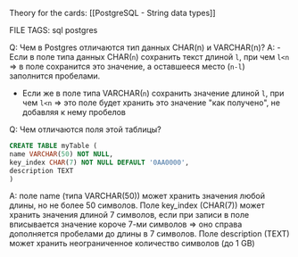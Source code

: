 
Theory for the cards: [[PostgreSQL - String data types]] 

FILE TAGS: sql postgres

Q: Чем в Postgres отличаются тип данных CHAR(n) и VARCHAR(n)?
A: - Если в поле типа данных CHAR(`n`) сохранить текст длиной `l`, при чем `l<n` => в поле сохранится это значение, а оставшееся место (`n-l`) заполнится пробелами.
- Если же в поле типа VARCHAR(`n`) сохранить значение длиной  `l`, при чем `l<n` => это поле будет хранить это значение "как получено", не добавляя к нему пробелов
<!--ID: 1758097276890-->


Q: Чем отличаются поля этой таблицы?
```sql
CREATE TABLE myTable (
name VARCHAR(50) NOT NULL,
key_index CHAR(7) NOT NULL DEFAULT '0AA0000',
description TEXT
)
```
A: поле name (типа VARCHAR(50)) может хранить значения любой длины, но не более 50 символов.
Поле key_index (CHAR(7)) может хранить значения длиной 7 символов, если при записи в поле вписывается значение короче 7-ми символов => оно справа дополняется пробелами до длины в 7 символов.
Поле description (TEXT) может хранить неограниченное количество символов (до 1 GB)
<!--ID: 1758097276911-->
